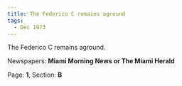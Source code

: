 ```yaml
---  
title: The Federico C remains aground  
tags:  
  - Dec 1973  
---  
```

  
The Federico C remains aground.  
  
Newspapers: **Miami Morning News or The Miami Herald**  
  
Page: **1**, Section: **B** 
